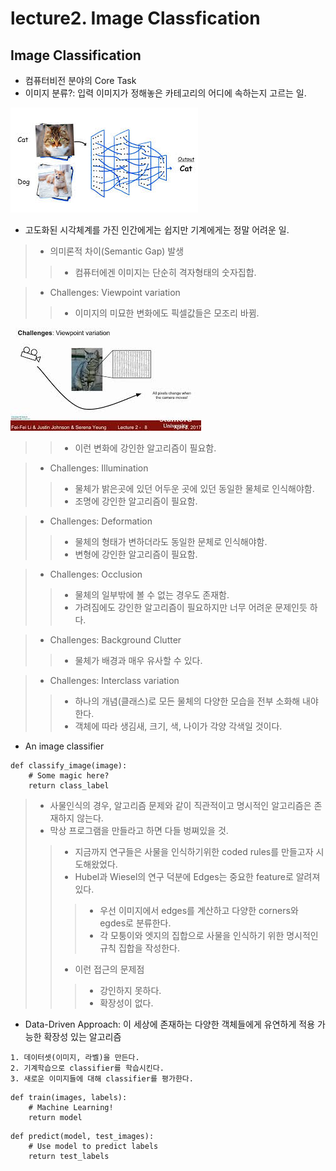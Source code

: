 # lecture2. Image Classfication

## Image Classification
- 컴퓨터비전 분야의 Core Task
- 이미지 분류?: 입력 이미지가 정해놓은 카테고리의 어디에 속하는지 고르는 일.

![ex_screenchot](./img/lec2/image-classification.jpg)
- 고도화된 시각체계를 가진 인간에게는 쉽지만 기계에게는 정말 어려운 일.
>- 의미론적 차이(Semantic Gap) 발생
>>- 컴퓨터에겐 이미지는 단순히 격자형태의 숫자집합.

>- Challenges: Viewpoint variation
>>- 이미지의 미묘한 변화에도 픽셀값들은 모조리 바뀜.

![ex_screenshot](./img/lec2/viewpoint_variation.jpg)
>>- 이런 변화에 강인한 알고리즘이 필요함.

>- Challenges: Illumination
>>- 물체가 밝은곳에 있던 어두운 곳에 있던 동일한 물체로 인식해야함.
>>- 조명에 강인한 알고리즘이 필요함.

>- Challenges: Deformation
>>- 물체의 형태가 변하더라도 동일한 문체로 인식해야함.
>>- 변형에 강인한 알고리즘이 필요함.

>- Challenges: Occlusion
>>- 물체의 일부밖에 볼 수 없는 경우도 존재함.
>>- 가려짐에도 강인한 알고리즘이 필요하지만 너무 어려운 문제인듯 하다.

>- Challenges: Background Clutter
>>- 물체가 배경과 매우 유사할 수 있다.

>- Challenges: Interclass variation
>>- 하나의 개념(클래스)로 모든 물체의 다양한 모습을 전부 소화해 내야 한다.
>>- 객체에 따라 생김새, 크기, 색, 나이가 각양 각색일 것이다.

- An image classifier
```
def classify_image(image):
	# Some magic here?
	return class_label
```
>- 사물인식의 경우, 알고리즘 문제와 같이 직관적이고 명시적인 알고리즘은 존재하지 않는다.
>- 막상 프로그램을 만들라고 하면 다들 벙쪄있을 것.
>>- 지금까지 연구들은 사물을 인식하기위한 coded rules를 만들고자 시도해왔었다.
>>- Hubel과 Wiesel의 연구 덕분에 Edges는 중요한 feature로 알려져있다.
>>>- 우선 이미지에서 edges를 계산하고 다양한 corners와 egdes로 분류한다.
>>>- 각 모퉁이와 엣지의 집합으로 사물을 인식하기 위한 명시적인 규칙 집합을 작성한다.
>>- 이런 접근의 문제점
>>>- 강인하지 못하다.
>>>- 확장성이 없다.

- Data-Driven Approach: 이 세상에 존재하는 다양한 객체들에게 유연하게 적용 가능한 확장성 있는 알고리즘
```
1. 데이터셋(이미지, 라벨)을 만든다.
2. 기계학습으로 classifier를 학습시킨다.
3. 새로운 이미지들에 대해 classifier를 평가한다.
```
```
def train(images, labels):
	# Machine Learning!
	return model
```
```
def predict(model, test_images):
	# Use model to predict labels
	return test_labels
```

